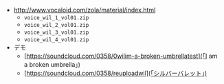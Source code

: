 * http://www.vocaloid.com/zola/material/index.html
  * ```voice_wil_1_vol01.zip```
  * ```voice_wil_2_vol01.zip```
  * ```voice_wil_3_vol01.zip```
  * ```voice_wil_4_vol01.zip```
* デモ
  * [https://soundcloud.com/0358/0wilim-a-broken-umbrellatest](「I am a broken umbrella」)
  * [https://soundcloud.com/0358/reuploadwil](「シルバーバレット」)